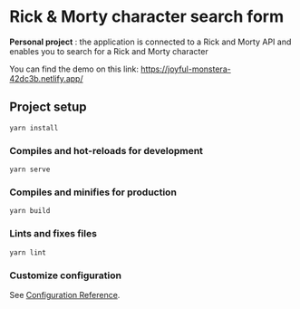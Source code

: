 # Rick & Morty character search form

**Personal project** : the application is connected to a Rick and Morty API and enables you to search for a Rick and Morty character

You can find the demo on this link: https://joyful-monstera-42dc3b.netlify.app/

## Project setup
```
yarn install
```

### Compiles and hot-reloads for development
```
yarn serve
```

### Compiles and minifies for production
```
yarn build
```

### Lints and fixes files
```
yarn lint
```

### Customize configuration
See [Configuration Reference](https://cli.vuejs.org/config/).
